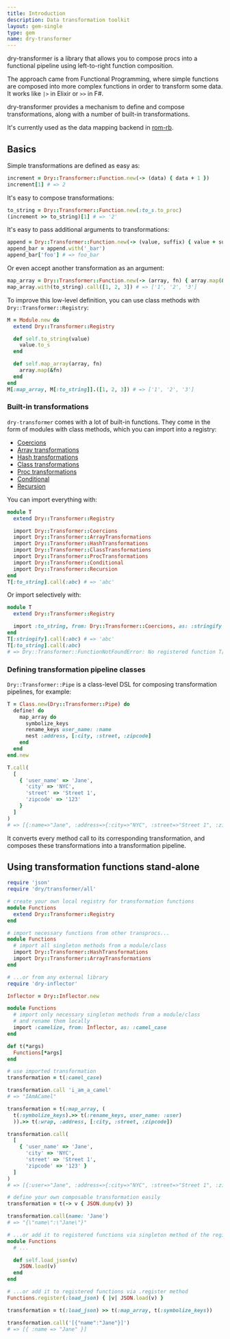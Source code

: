 ```yaml
---
title: Introduction
description: Data transformation toolkit
layout: gem-single
type: gem
name: dry-transformer
---
```


dry-transformer is a library that allows you to compose procs into a functional pipeline using left-to-right function composition.

The approach came from Functional Programming, where simple functions are composed into more complex functions in order to transform some data. It works like `|>` in Elixir
or `>>` in F#.

dry-transformer provides a mechanism to define and compose transformations, along with a number of built-in transformations.

It's currently used as the data mapping backend in [rom-rb](https://rom-rb.org).

## Basics

Simple transformations are defined as easy as:

```ruby
increment = Dry::Transformer::Function.new(-> (data) { data + 1 })
increment[1] # => 2
```

It's easy to compose transformations:

```ruby
to_string = Dry::Transformer::Function.new(:to_s.to_proc)
(increment >> to_string)[1] # => '2'
```

It's easy to pass additional arguments to transformations:

```ruby
append = Dry::Transformer::Function.new(-> (value, suffix) { value + suffix })
append_bar = append.with('_bar')
append_bar['foo'] # => foo_bar
```

Or even accept another transformation as an argument:

```ruby
map_array = Dry::Transformer::Function.new(-> (array, fn) { array.map(&fn) })
map_array.with(to_string).call([1, 2, 3]) # => ['1', '2', '3']
```

To improve this low-level definition, you can use class methods with `Dry::Transformer::Registry`:

```ruby
M = Module.new do
  extend Dry::Transformer::Registry

  def self.to_string(value)
    value.to_s
  end

  def self.map_array(array, fn)
    array.map(&fn)
  end
end
M[:map_array, M[:to_string]].([1, 2, 3]) # => ['1', '2', '3']
```

### Built-in transformations

`dry-transformer` comes with a lot of built-in functions. They come in the form of modules with class methods, which you can import into a registry:

* [Coercions](https://www.rubydoc.info/gems/dry-transformer/Transproc/Coercions)
* [Array transformations](https://www.rubydoc.info/gems/dry-transformer/Transproc/ArrayTransformations)
* [Hash transformations](https://www.rubydoc.info/gems/dry-transformer/Transproc/HashTransformations)
* [Class transformations](https://www.rubydoc.info/gems/dry-transformer/Transproc/ClassTransformations)
* [Proc transformations](https://www.rubydoc.info/gems/dry-transformer/Transproc/ProcTransformations)
* [Conditional](https://www.rubydoc.info/gems/dry-transformer/Transproc/Conditional)
* [Recursion](https://www.rubydoc.info/gems/dry-transformer/Transproc/Recursion)

You can import everything with:

```ruby
module T
  extend Dry::Transformer::Registry

  import Dry::Transformer::Coercions
  import Dry::Transformer::ArrayTransformations
  import Dry::Transformer::HashTransformations
  import Dry::Transformer::ClassTransformations
  import Dry::Transformer::ProcTransformations
  import Dry::Transformer::Conditional
  import Dry::Transformer::Recursion
end
T[:to_string].call(:abc) # => 'abc'
```

Or import selectively with:

```ruby
module T
  extend Dry::Transformer::Registry

  import :to_string, from: Dry::Transformer::Coercions, as: :stringify
end
T[:stringify].call(:abc) # => 'abc'
T[:to_string].call(:abc)
# => Dry::Transformer::FunctionNotFoundError: No registered function T[:to_string]
```

### Defining transformation pipeline classes

`Dry::Transformer::Pipe` is a class-level DSL for composing transformation pipelines, for example:

```ruby
T = Class.new(Dry::Transformer::Pipe) do
  define! do
    map_array do
      symbolize_keys
      rename_keys user_name: :name
      nest :address, [:city, :street, :zipcode]
    end
  end
end.new

T.call(
  [
    { 'user_name' => 'Jane',
      'city' => 'NYC',
      'street' => 'Street 1',
      'zipcode' => '123'
    }
  ]
)
# => [{:name=>"Jane", :address=>{:city=>"NYC", :street=>"Street 1", :zipcode=>"123"}}]
```

It converts every method call to its corresponding transformation, and composes these transformations into a transformation pipeline.

## Using transformation functions stand-alone

``` ruby
require 'json'
require 'dry/transformer/all'

# create your own local registry for transformation functions
module Functions
  extend Dry::Transformer::Registry
end

# import necessary functions from other transprocs...
module Functions
  # import all singleton methods from a module/class
  import Dry::Transformer::HashTransformations
  import Dry::Transformer::ArrayTransformations
end

# ...or from any external library
require 'dry-inflector'

Inflector = Dry::Inflector.new

module Functions
  # import only necessary singleton methods from a module/class
  # and rename them locally
  import :camelize, from: Inflector, as: :camel_case
end

def t(*args)
  Functions[*args]
end

# use imported transformation
transformation = t(:camel_case)

transformation.call 'i_am_a_camel'
# => "IAmACamel"

transformation = t(:map_array, (
  t(:symbolize_keys).>> t(:rename_keys, user_name: :user)
  )).>> t(:wrap, :address, [:city, :street, :zipcode])

transformation.call(
  [
    { 'user_name' => 'Jane',
      'city' => 'NYC',
      'street' => 'Street 1',
      'zipcode' => '123' }
  ]
)
# => [{:user=>"Jane", :address=>{:city=>"NYC", :street=>"Street 1", :zipcode=>"123"}}]

# define your own composable transformation easily
transformation = t(-> v { JSON.dump(v) })

transformation.call(name: 'Jane')
# => "{\"name\":\"Jane\"}"

# ...or add it to registered functions via singleton method of the registry
module Functions
  # ...

  def self.load_json(v)
    JSON.load(v)
  end
end

# ...or add it to registered functions via .register method
Functions.register(:load_json) { |v| JSON.load(v) }

transformation = t(:load_json) >> t(:map_array, t(:symbolize_keys))

transformation.call('[{"name":"Jane"}]')
# => [{ :name => "Jane" }]
```
